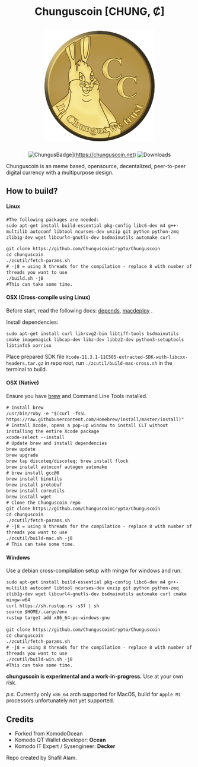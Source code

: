 <h1 align="center">
Chunguscoin [CHUNG, Ȼ]  
<br/><br/>
<img src="./icons/coin.png" alt="Chunguscoin" width="300"/>
</h1>

<div align="center">

![ChungusBadge](https://img.shields.io/badge/Chungus-Coin-green.svg)](https://chunguscoin.net)
![Downloads](https://img.shields.io/github/downloads/ChunguscoinCrypto/Chunguscoin/total)

</div>

Chunguscoin is an meme based, opensource, decentalized, peer-to-peer digital currency with a multipurpose design.

## How to build? ##

#### Linux

```shell
#The following packages are needed:
sudo apt-get install build-essential pkg-config libc6-dev m4 g++-multilib autoconf libtool ncurses-dev unzip git python python-zmq zlib1g-dev wget libcurl4-gnutls-dev bsdmainutils automake curl
```

```shell
git clone https://github.com/ChunguscoinCrypto/Chunguscoin
cd chunguscoin
./zcutil/fetch-params.sh
# -j8 = using 8 threads for the compilation - replace 8 with number of threads you want to use
./build.sh -j8
#This can take some time.
```

#### OSX (Cross-compile using Linux)

Before start, read the following docs: [depends](https://github.com/bitcoin/bitcoin/blob/master/depends/README.md), [macdeploy](https://github.com/bitcoin/bitcoin/blob/master/contrib/macdeploy/README.md) .

Install dependencies:
```
sudo apt-get install curl librsvg2-bin libtiff-tools bsdmainutils cmake imagemagick libcap-dev libz-dev libbz2-dev python3-setuptools libtinfo5 xorriso
```

Place prepared SDK file `Xcode-11.3.1-11C505-extracted-SDK-with-libcxx-headers.tar.gz` in repo root, run `./zcutil/build-mac-cross.sh` in the terminal to build.

#### OSX (Native)
Ensure you have [brew](https://brew.sh) and Command Line Tools installed.
```shell
# Install brew
/usr/bin/ruby -e "$(curl -fsSL https://raw.githubusercontent.com/Homebrew/install/master/install)"
# Install Xcode, opens a pop-up window to install CLT without installing the entire Xcode package
xcode-select --install 
# Update brew and install dependencies
brew update
brew upgrade
brew tap discoteq/discoteq; brew install flock
brew install autoconf autogen automake
# brew install gcc@6
brew install binutils
brew install protobuf
brew install coreutils
brew install wget
# Clone the Chunguscoin repo
git clone https://github.com/ChunguscoinCrypto/Chunguscoin
cd chunguscoin
./zcutil/fetch-params.sh
# -j8 = using 8 threads for the compilation - replace 8 with number of threads you want to use
./zcutil/build-mac.sh -j8
# This can take some time.
```

#### Windows
Use a debian cross-compilation setup with mingw for windows and run:
```shell
sudo apt-get install build-essential pkg-config libc6-dev m4 g++-multilib autoconf libtool ncurses-dev unzip git python python-zmq zlib1g-dev wget libcurl4-gnutls-dev bsdmainutils automake curl cmake mingw-w64
curl https://sh.rustup.rs -sSf | sh
source $HOME/.cargo/env
rustup target add x86_64-pc-windows-gnu

git clone https://github.com/ChunguscoinCrypto/Chunguscoin
cd chunguscoin
./zcutil/fetch-params.sh
# -j8 = using 8 threads for the compilation - replace 8 with number of threads you want to use
./zcutil/build-win.sh -j8
#This can take some time.
```
**chunguscoin is experimental and a work-in-progress.** Use at your own risk.

*p.s.* Currently only `x86_64` arch supported for MacOS, build for `Apple M1` processors unfortunately not yet supported.

## Credits ##

- Forked from KomodoOcean
- Komodo QT Wallet developer: **Ocean**
- Komodo IT Expert / Sysengineer: **Decker**

Repo created by Shafil Alam.